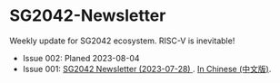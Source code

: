 # SG2042-Newsletter

Weekly update for SG2042 ecosystem. RISC-V is inevitable!

- Issue 002: Planed 2023-08-04
- Issue 001: [SG2042 Newsletter (2023-07-28) ](newsletters/001.md). [In Chinese (中文版)](newsletters/001.cn.md).
